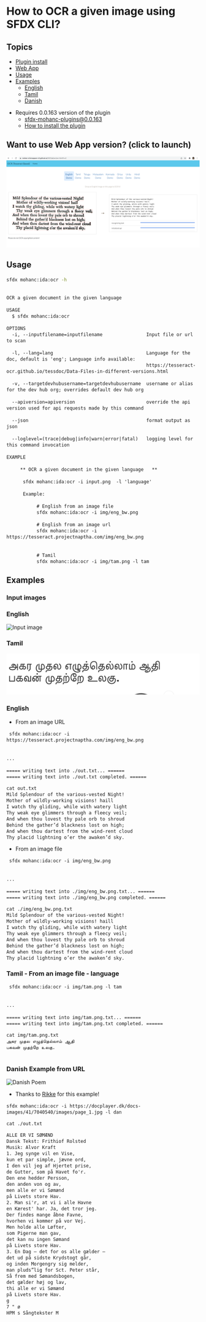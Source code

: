 # How to OCR a given image using SFDX CLI?

## Topics

- [Plugin install](#install)
- [Web App](#webapp)
- [Usage](#usage)
- [Examples](#examples) 
  - [English](#en)
  - [Tamil](#tam)
  - [Danish](#dan)

<a name='install'></a>
- Requires 0.0.163 version of the plugin
    - sfdx-mohanc-plugins@0.0.163
    - [How to install the plugin](https://mohan-chinnappan-n.github.io/dx/plugins.html#/1)

<a name='webapp'></a>

## Want to use Web App version?  (click to launch)
[![OCR app](img/ocr-app.png)](https://mohan-chinnappan-n2.github.io/2021/ai/ocr/ocr.html)


<a name='usage'></a>

## Usage
```bash
sfdx mohanc:ida:ocr -h
```

```

OCR a given document in the given language  

USAGE
  $ sfdx mohanc:ida:ocr

OPTIONS
  -i, --inputfilename=inputfilename                Input file or url to scan

  -l, --lang=lang                                  Language for the doc, default is 'eng'; Language info available: 
                                                   https://tesseract-ocr.github.io/tessdoc/Data-Files-in-different-versions.html

  -v, --targetdevhubusername=targetdevhubusername  username or alias for the dev hub org; overrides default dev hub org

  --apiversion=apiversion                          override the api version used for api requests made by this command

  --json                                           format output as json

  --loglevel=(trace|debug|info|warn|error|fatal)   logging level for this command invocation

EXAMPLE

     ** OCR a given document in the given language   **

      sfdx mohanc:ida:ocr -i input.png  -l 'language'

      Example:

           # English from an image file
           sfdx mohanc:ida:ocr -i img/eng_bw.png

           # English from an image url
           sfdx mohanc:ida:ocr -i https://tesseract.projectnaptha.com/img/eng_bw.png


           # Tamil
           sfdx mohanc:ida:ocr -i img/tam.png -l tam
```

<a name='examples'></a>
## Examples

### Input images

### English
![Input image](https://tesseract.projectnaptha.com/img/eng_bw.png)

### Tamil
![Input Image Tamil](img/tam.png)


<a name='eng'></a>
### English

- From an image URL
```
 sfdx mohanc:ida:ocr -i https://tesseract.projectnaptha.com/img/eng_bw.png


...

===== writing text into ./out.txt... ======
===== writing text into ./out.txt completed. ======

```

```
cat out.txt
Mild Splendour of the various-vested Night!
Mother of wildly-working visions! haill
I watch thy gliding, while with watery light
Thy weak eye glimmers through a fleecy veil;
And when thou lovest thy pale orb to shroud
Behind the gather’d blackness lost on high;
And when thou dartest from the wind-rent cloud
Thy placid lightning o’er the awaken’d sky.

```

- From an image file
```
 sfdx mohanc:ida:ocr -i img/eng_bw.png


...

===== writing text into ./img/eng_bw.png.txt... ======
===== writing text into ./img/eng_bw.png completed. ======

```

```
cat ./img/eng_bw.png.txt
Mild Splendour of the various-vested Night!
Mother of wildly-working visions! haill
I watch thy gliding, while with watery light
Thy weak eye glimmers through a fleecy veil;
And when thou lovest thy pale orb to shroud
Behind the gather’d blackness lost on high;
And when thou dartest from the wind-rent cloud
Thy placid lightning o’er the awaken’d sky.

```

<a name='tamil'></a>
### Tamil -  From an image file - language  
```
 sfdx mohanc:ida:ocr -i img/tam.png -l tam


...

===== writing text into img/tam.png.txt... ======
===== writing text into img/tam.png.txt completed. ======

```

```
cat img/tam.png.txt
அகர முதல எழுத்தெல்லாம்‌ ஆதி
பகவன்‌ முதற்றே உலகு.


```
<a name='dan'></a>

### Danish Example from URL

![Danish Poem](https://docplayer.dk/docs-images/41/7040540/images/page_1.jpg)

- Thanks to [Rikke](https://www.linkedin.com/in/rikkehovgaard/)  for this example!

```
sfdx mohanc:ida:ocr -i https://docplayer.dk/docs-images/41/7040540/images/page_1.jpg -l dan
```

```
cat ./out.txt 
```
```
ALLE ER VI SØMÆND
Dansk Tekst: Frithiof Rolsted
Musik: Alvor Kraft
1. Jeg synge vil en Vise,
kun et par simple, jævne ord,
I den vil jeg af Hjertet prise,
de Gutter, som på Havet fo'r.
Den ene hedder Persson,
den anden von og av,
men alle er vi Sømænd
på Livets store Hav.
2. Man si'r, at vi i alle Havne
en Kærest' har. Ja, det tror jeg.
Der findes mange åbne Favne,
hvorhen vi kommer på vor Vej.
Men holde alle Løfter,
som Pigerne man gav,
det kan nu ingen Sømand
på Livets store Hav.
3. En Dag — det for os alle gælder —
det ud på sidste Krydstogt går,
og inden Morgengry sig melder,
man pluds”lig for Sct. Peter står,
Så frem med Sømandsbogen,
det gælder høj og lav,
thi alle er vi Sømænd
på Livets store Hav.
g
7 " ø
HPM s Sångtekster M
```
